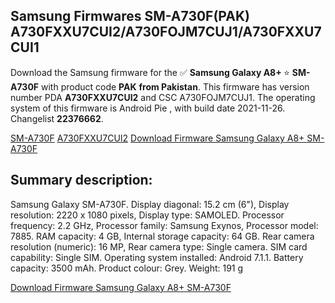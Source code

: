 <h2>Samsung Firmwares SM-A730F(PAK) A730FXXU7CUI2/A730FOJM7CUJ1/A730FXXU7CUI1</h2>
Download the Samsung firmware for the ✅ <strong>Samsung Galaxy A8+ </strong> ⭐ <strong>SM-A730F</strong> with product code <strong>PAK</strong> <strong> from Pakistan</strong>. This firmware has version number PDA <strong>A730FXXU7CUI2</strong> and CSC A730FOJM7CUJ1. The operating system of this firmware is Android Pie , with build date 2021-11-26. Changelist <strong>22376662</strong>.


[SM-A730F](https://samfirm.shop/samsung/model/SM-A730F)
[A730FXXU7CUI2](https://samfirm.shop/samsung/pda/A730FXXU7CUI2)
[Download Firmware Samsung Galaxy A8+ SM-A730F](https://samfirm.shop/samsung/firmware/478259)
<h2>Summary description:</h2>
<p>Samsung Galaxy SM-A730F. Display diagonal: 15.2 cm (6"), Display resolution: 2220 x 1080 pixels, Display type: SAMOLED. Processor frequency: 2.2 GHz, Processor family: Samsung Exynos, Processor model: 7885. RAM capacity: 4 GB, Internal storage capacity: 64 GB. Rear camera resolution (numeric): 16 MP, Rear camera type: Single camera. SIM card capability: Single SIM. Operating system installed: Android 7.1.1. Battery capacity: 3500 mAh. Product colour: Grey. Weight: 191 g</p>


[Download Firmware Samsung Galaxy A8+ SM-A730F](https://samfirm.shop/samsung/firmware/478259)
